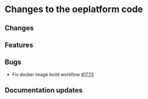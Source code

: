 <!--
SPDX-FileCopyrightText: 2025 Jonas Huber <jonas.huber@rl-institut.de>

SPDX-License-Identifier: CC0-1.0
-->

# Changes to the oeplatform code

## Changes

## Features

## Bugs

- Fix docker image build workflow [#1773](https://github.com/OpenEnergyPlatform/oeplatform/pull/1773)

## Documentation updates
